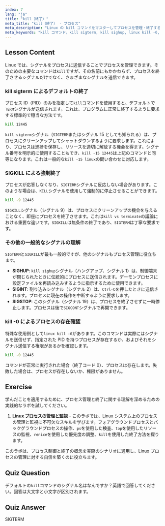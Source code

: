 ```yaml
---
index: 7
lang: "ja"
title: "kill（終了）"
meta_title: "kill（終了） - プロセス"
meta_description: "Linux の kill コマンドをマスターしてプロセスを管理・終了する方法を学びます。このガイドでは、kill と terminate の違い、および kill sigterm (SIGTERM)、SIGKILL、kill sighup (SIGHUP) などのシグナルについて解説します。"
meta_keywords: "kill コマンド，kill sigterm, kill sighup, linux kill -0, kill vs terminate, kill -15 linux, SIGTERM, SIGKILL, プロセス管理，プロセス終了"
---
```


## Lesson Content

Linux では、シグナルをプロセスに送信することでプロセスを管理できます。そのための主要なコマンドは`kill`ですが、その名前にもかかわらず、プロセスを終了させるシグナルだけでなく、さまざまなシグナルを送信できます。

### kill sigterm によるデフォルトの終了

プロセス ID（PID）のみを指定して`kill`コマンドを使用すると、デフォルトで`TERM`シグナルが送信されます。これは、プログラムに正常に終了するように要求する標準的で穏当な方法です。

```bash
kill 12445
```

`kill sigterm`シグナル（`SIGTERM`またはシグナル 15 としても知られる）は、プロセスにクリーンアップしてシャットダウンするように要求します。これにより、プロセスは進捗を保存し、リソースを適切に解放する機会を得ます。シグナル番号を明示的に使用することもでき、`kill -15 12445`は上記のコマンドと同等になります。これは一般的な`kill -15 linux`の問い合わせに対応します。

### SIGKILL による強制終了

プロセスが応答しなくなり、`SIGTERM`シグナルに反応しない場合があります。このような場合は、`KILL`シグナルを使用して強制的に停止させることができます。

```bash
kill -9 12445
```

`SIGKILL`シグナル（シグナル 9）は、プロセスにクリーンアップの機会を与えることなく、即座にプロセスを終了させます。これは`kill vs terminate`の議論における重要な違いです。`SIGKILL`は無条件の終了であり、`SIGTERM`は丁寧な要求です。

### その他の一般的なシグナルの理解

`SIGTERM`と`SIGKILL`が最も一般的ですが、他のシグナルもプロセス管理に役立ちます。

- **SIGHUP**: `kill sighup`シグナル（ハングアップ、シグナル 1）は、制御端末が閉じられたときに伝統的にプロセスに送信されます。デーモンプロセスに設定ファイルを再読み込みするように指示するために使用できます。
- **SIGINT**: 割り込みシグナル（シグナル 2）は、`Ctrl-C`を押したときに送信されます。プロセスに現在の操作を中断するように要求します。
- **SIGSTOP**: このシグナル（シグナル 19）は、プロセスを終了させずに一時停止します。プロセスは後で`SIGCONT`シグナルで再開できます。

### kill -0 によるプロセスの存在確認

特殊な使用例として`linux kill -0`があります。このコマンドは実際にはシグナルを送信せず、指定された PID を持つプロセスが存在するか、およびそれをシグナル送信する権限があるかを確認します。

```bash
kill -0 12445
```

コマンドが正常に実行された場合（終了コード 0）、プロセスは存在します。失敗した場合は、プロセスが存在しないか、権限がありません。

## Exercise

学んだことを適用するために、プロセス管理と終了に関する理解を深めるための実践的なラボを試してください。

1. **[Linux プロセスの管理と監視](https://labex.io/ja/labs/comptia-manage-and-monitor-linux-processes-590864)** - このラボでは、Linux システム上のプロセスの管理と監視に不可欠なスキルを学びます。フォアグラウンドプロセスとバックグラウンドプロセスの操作、`ps`を使用した検査、`top`を使用したリソースの監視、`renice`を使用した優先度の調整、`kill`を使用した終了方法を探ります。

このラボは、プロセス制御と終了の概念を実際のシナリオに適用し、Linux プロセスの管理に対する自信を築くのに役立ちます。

## Quiz Question

デフォルトの`kill`コマンドのシグナル名はなんですか？英語で回答してください。回答は大文字と小文字が区別されます。

## Quiz Answer

SIGTERM
